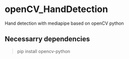 # openCV_HandDetection
Hand detection with mediapipe based on openCV python

## Necessarry dependencies
> pip install opencv-python
